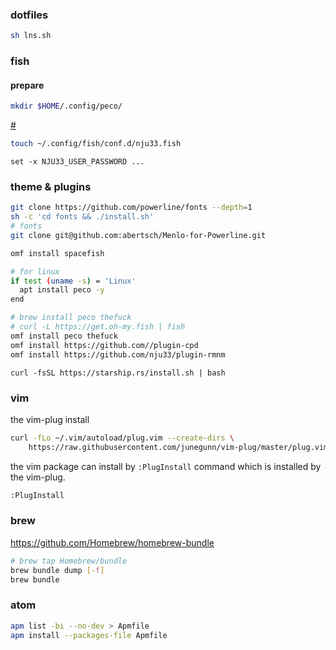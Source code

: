 ### dotfiles

```bash
sh lns.sh
```

### fish

#### prepare

```sh
mkdir $HOME/.config/peco/
```

[#](https://fishshell.com/docs/current/tutorial.html)

```sh
touch ~/.config/fish/conf.d/nju33.fish
```

```
set -x NJU33_USER_PASSWORD ...
```

### theme & plugins

```bash
git clone https://github.com/powerline/fonts --depth=1
sh -c 'cd fonts && ./install.sh'
# fonts
git clone git@github.com:abertsch/Menlo-for-Powerline.git
```

```bash
omf install spacefish

# for linux
if test (uname -s) = 'Linux'
  apt install peco -y
end

# brew install peco thefuck
# curl -L https://get.oh-my.fish | fish
omf install peco thefuck
omf install https://github.com//plugin-cpd
omf install https://github.com/nju33/plugin-rmnm
```

```shell
curl -fsSL https://starship.rs/install.sh | bash
```

### vim

the vim-plug install

```sh
curl -fLo ~/.vim/autoload/plug.vim --create-dirs \
    https://raw.githubusercontent.com/junegunn/vim-plug/master/plug.vim
```

the vim package can install by `:PlugInstall` command which is installed by the vim-plug.

```sh
:PlugInstall
```

### brew

https://github.com/Homebrew/homebrew-bundle

```bash
# brew tap Homebrew/bundle
brew bundle dump [-f]
brew bundle
```

### atom

```bash
apm list -bi --no-dev > Apmfile
apm install --packages-file Apmfile
```
